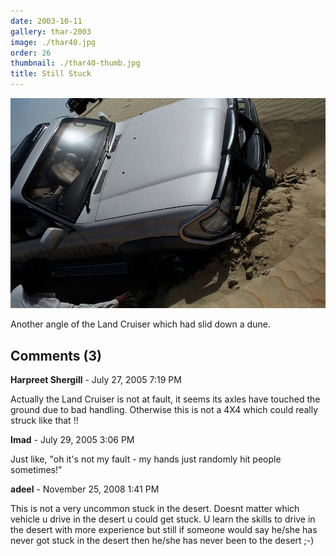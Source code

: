 ```yaml
---
date: 2003-10-11
gallery: thar-2003
image: ./thar40.jpg
order: 26
thumbnail: ./thar40-thumb.jpg
title: Still Stuck
---
```


![Still Stuck](./thar40.jpg)

Another angle of the Land Cruiser which had slid down a dune.

<div id="comments">

## Comments (3)

<div id="comment">

**Harpreet Shergill** - July 27, 2005  7:19 PM

Actually the Land Cruiser is not at fault, it seems its axles have touched the ground due to bad handling. Otherwise this is not a 4X4 which could really struck like that !!

</div>

<div id="comment">

**Imad** - July 29, 2005  3:06 PM

Just like, "oh it's not my fault - my hands just randomly hit people sometimes!"

</div>

<div id="comment">

**adeel** - November 25, 2008  1:41 PM

This is not a very uncommon stuck in the desert. Doesnt matter which vehicle u drive in the desert u could get stuck. U learn the skills to drive in the desert with more experience but still if someone would say he/she has never got stuck in the desert then he/she has never been to the desert ;-)

</div>

</div>
